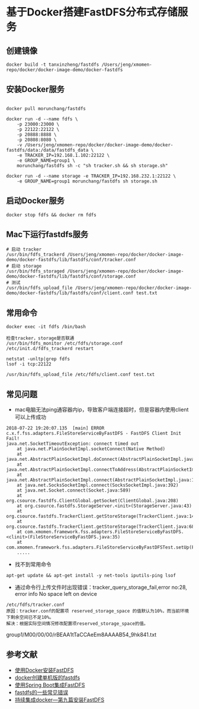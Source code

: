 # 基于Docker搭建FastDFS分布式存储服务

## 创建镜像
```docker
docker build -t tanxinzheng/fastdfs /Users/jeng/xmomen-repo/docker/docker-image-demo/docker-fastdfs
```

## 安装Docker服务
```docker

docker pull morunchang/fastdfs

docker run -d --name fdfs \
    -p 23000:23000 \
    -p 22122:22122 \
    -p 20888:8888 \
    -p 20808:8080 \
    -v /Users/jeng/xmomen-repo/docker/docker-image-demo/docker-fastdfs/data:/data/fastdfs_data \
    -e TRACKER_IP=192.168.1.102:22122 \
    -e GROUP_NAME=group1 \
    morunchang/fastdfs sh -c "sh tracker.sh && sh storage.sh"

docker run -d --name storage -e TRACKER_IP=192.168.232.1:22122 \
    -e GROUP_NAME=group1 morunchang/fastdfs sh storage.sh
```
## 启动Docker服务
```docker
docker stop fdfs && docker rm fdfs
```

## Mac下运行fastdfs服务
```docker
# 启动 tracker
/usr/bin/fdfs_trackerd /Users/jeng/xmomen-repo/docker/docker-image-demo/docker-fastdfs/lib/fastdfs/conf/tracker.conf
# 启动 storage
/usr/bin/fdfs_storaged /Users/jeng/xmomen-repo/docker/docker-image-demo/docker-fastdfs/lib/fastdfs/conf/storage.conf
# 测试
/usr/bin/fdfs_upload_file /Users/jeng/xmomen-repo/docker/docker-image-demo/docker-fastdfs/lib/fastdfs/conf/client.conf test.txt
```

## 常用命令
```docker
docker exec -it fdfs /bin/bash

检查tracker，storage是否联通
/usr/bin/fdfs_monitor /etc/fdfs/storage.conf
/etc/init.d/fdfs_trackerd restart

netstat -unltp|grep fdfs
lsof -i tcp:22122

/usr/bin/fdfs_upload_file /etc/fdfs/client.conf test.txt

```

## 常见问题
- mac电脑无法ping通容器内ip，导致客户端连接超时，但是容器内使用client可以上传成功
```docker
2018-07-22 19:20:07.135  [main] ERROR  c.x.f.fss.adapters.FileStoreServiceByFastDFS - FastDFS Client Init Fail!
java.net.SocketTimeoutException: connect timed out
	at java.net.PlainSocketImpl.socketConnect(Native Method)
	at java.net.AbstractPlainSocketImpl.doConnect(AbstractPlainSocketImpl.java:345)
	at java.net.AbstractPlainSocketImpl.connectToAddress(AbstractPlainSocketImpl.java:206)
	at java.net.AbstractPlainSocketImpl.connect(AbstractPlainSocketImpl.java:188)
	at java.net.SocksSocketImpl.connect(SocksSocketImpl.java:392)
	at java.net.Socket.connect(Socket.java:589)
	at org.csource.fastdfs.ClientGlobal.getSocket(ClientGlobal.java:208)
	at org.csource.fastdfs.StorageServer.<init>(StorageServer.java:43)
	at org.csource.fastdfs.TrackerClient.getStoreStorage(TrackerClient.java:144)
	at org.csource.fastdfs.TrackerClient.getStoreStorage(TrackerClient.java:68)
	at com.xmomen.framework.fss.adapters.FileStoreServiceByFastDFS.<clinit>(FileStoreServiceByFastDFS.java:35)
	at com.xmomen.framework.fss.adapters.FileStoreServiceByFastDFSTest.setUp(FileStoreServiceByFastDFSTest.java:25)
	.....
```
- 找不到常用命令
```docker
apt-get update && apt-get install -y net-tools iputils-ping lsof
```
- 通过命令行上传文件时出现错误：tracker_query_storage_fail,error no:28, error info No space left on device
```docker
/etc/fdfs/tracker.conf
原因：tracker.conf的配置项 reserved_storage_space 的值默认为10%，而当前环境下剩余空间已不足10%。
解决：根据实际空间情况修改配置项reserved_storage_space的值。
```
group1/M00/00/00/rBEAA1tTaCCAeEm8AAAAB54_9hk841.txt

## 参考文献
- [使用Docker安装FastDFS](https://blog.csdn.net/lizhihaooo/article/details/79261388)
- [docker创建单机版的fastdfs](https://blog.csdn.net/kingdz618/article/details/76576615)
- [使用Spring Boot集成FastDFS](https://blog.csdn.net/ityouknow/article/details/79078175)
- [fastdfs的一些常见错误](https://blog.csdn.net/u010982856/article/details/51858687)
- [持续集成docker—第九篇安装FastDFS](https://blog.csdn.net/liuweilong07/article/details/80467064)